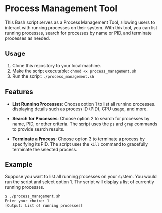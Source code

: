 # Process Management Tool

This Bash script serves as a Process Management Tool, allowing users to interact with running processes on their system. With this tool, you can list running processes, search for processes by name or PID, and terminate processes as needed.

## Usage

1. Clone this repository to your local machine.
2. Make the script executable: `chmod +x process_management.sh`
3. Run the script: `./process_management.sh`

## Features

- **List Running Processes**: Choose option 1 to list all running processes, displaying details such as process ID (PID), CPU usage, and more.

- **Search for Processes**: Choose option 2 to search for processes by name, PID, or other criteria. The script uses the `ps` and `grep` commands to provide search results.

- **Terminate a Process**: Choose option 3 to terminate a process by specifying its PID. The script uses the `kill` command to gracefully terminate the selected process.

## Example

Suppose you want to list all running processes on your system. You would run the script and select option 1. The script will display a list of currently running processes.

```bash
$ ./process_management.sh
Enter your choice: 1
[Output: List of running processes]
